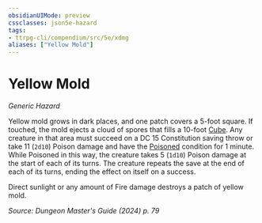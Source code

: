 ```yaml
---
obsidianUIMode: preview
cssclasses: json5e-hazard
tags:
- ttrpg-cli/compendium/src/5e/xdmg
aliases: ["Yellow Mold"]
---
```

# Yellow Mold
*Generic Hazard*  

Yellow mold grows in dark places, and one patch covers a 5-foot square. If touched, the mold ejects a cloud of spores that fills a 10-foot [Cube](Misc%20Files/CLI/rules/variant-rules/cube-area-of-effect-xphb.md). Any creature in that area must succeed on a DC 15 Constitution saving throw or take 11 (`2d10`) Poison damage and have the [Poisoned](Misc%20Files/CLI/rules/conditions.md#Poisoned) condition for 1 minute. While Poisoned in this way, the creature takes 5 (`1d10`) Poison damage at the start of each of its turns. The creature repeats the save at the end of each of its turns, ending the effect on itself on a success.

Direct sunlight or any amount of Fire damage destroys a patch of yellow mold.

*Source: Dungeon Master's Guide (2024) p. 79*